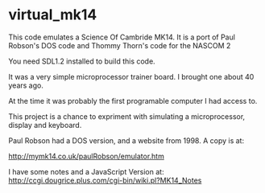 # virtual_mk14
This code emulates a Science Of Cambride MK14.
It is a port of Paul Robson's DOS code and Thommy Thorn's code for the NASCOM 2

You need SDL1.2 installed to build this code.

It was a very simple microprocessor trainer board. 
I brought one about 40 years ago.

At the time it was probably the first programable computer I had access to.

This project is a chance to expriment with simulating a microprocessor, display and keyboard.

Paul Robson had a DOS version, and a website from 1998. A copy is at: 

http://mymk14.co.uk/paulRobson/emulator.htm

I have some notes and a JavaScript Version at:
http://ccgi.dougrice.plus.com/cgi-bin/wiki.pl?MK14_Notes

